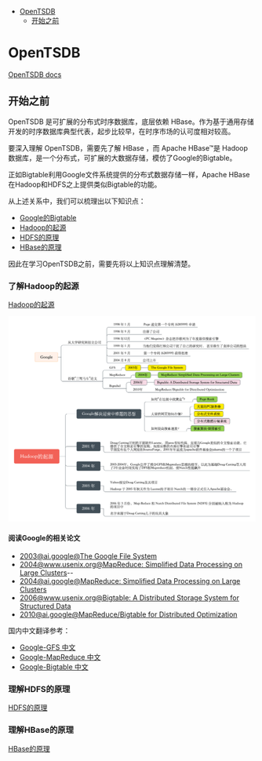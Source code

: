 <!-- TOC depthFrom:1 depthTo:6 withLinks:1 updateOnSave:1 orderedList:0 -->

- [OpenTSDB](#opentsdb)
	- [开始之前](#开始之前)

<!-- /TOC -->
# OpenTSDB

[OpenTSDB docs](http://opentsdb.net/docs/build/html/index.html)

## 开始之前

OpenTSDB 是可扩展的分布式时序数据库，底层依赖 HBase。作为基于通用存储开发的时序数据库典型代表，起步比较早，在时序市场的认可度相对较高。

要深入理解 OpenTSDB，需要先了解 HBase ，而 Apache HBase™是 Hadoop 数据库，是一个分布式，可扩展的大数据存储，模仿了Google的Bigtable。

正如Bigtable利用Google文件系统提供的分布式数据存储一样，Apache HBase在Hadoop和HDFS之上提供类似Bigtable的功能。

从上述关系中，我们可以梳理出以下知识点：

* [Google的Bigtable](https://ai.google/research/pubs/pub27898)
* [Hadoop的起源](https://github.com/BoobooWei/booboo_hadoop/blob/master/01_theory/01_Introduction%20to%20the%20origin%20and%20system%20of%20hadoop.md)
* [HDFS的原理](http://hadoop.apache.org/)
* [HBase的原理](https://hbase.apache.org/)


因此在学习OpenTSDB之前，需要先将以上知识点理解清楚。



### 了解Hadoop的起源

[Hadoop的起源](https://github.com/BoobooWei/booboo_hadoop/blob/master/01_theory/01_Introduction%20to%20the%20origin%20and%20system%20of%20hadoop.md)

![](pic/006.png)



#### 阅读Google的相关论文

- [2003@ai.google@The Google File System](https://ai.google/research/pubs/pub51)
- [2004@www.usenix.org@MapReduce: Simplified Data Processing on Large Clusters](https://www.usenix.org/legacy/events/osdi04/tech/full_papers/dean/dean.pdf)--
- [2004@ai.google@MapReduce: Simplified Data Processing on Large Clusters](https://ai.google/research/pubs/pub62)
- [2006@www.usenix.org@Bigtable: A Distributed Storage System for Structured Data](https://www.usenix.org/legacy/event/osdi06/tech/chang/chang_html/index.html)
- [2010@ai.google@MapReduce/Bigtable for Distributed Optimization](https://ai.google/research/pubs/pub36948)

国内中文翻译参考：

* [Google-GFS 中文](hadoop_pdf/Google/Google-File-System中文版_1.0.pdf)
* [Google-MapReduce 中文](hadoop_pdf/Google/Google-MapReduce中文版_1.0.pdf)
* [Google-Bigtable 中文](hadoop_pdf/Google/Google-Bigtable中文版_1.0.pdf)

### 理解HDFS的原理

[HDFS的原理](http://hadoop.apache.org/)

### 理解HBase的原理

[HBase的原理](https://hbase.apache.org/)

